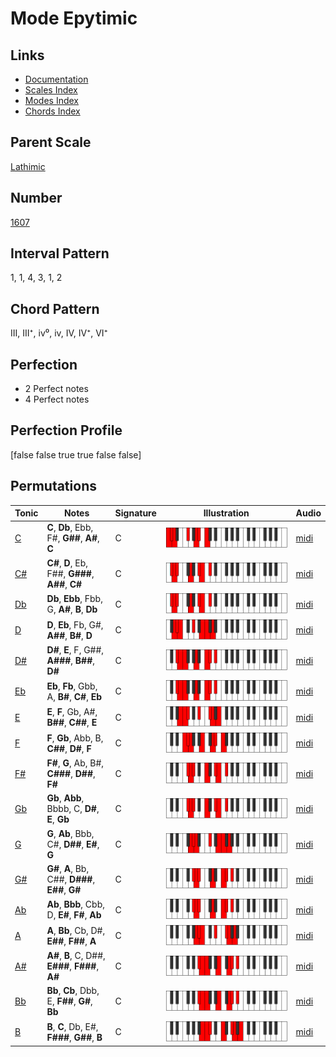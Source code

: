 # Mode Epytimic

## Links

- [Documentation](index.md)
- [Scales Index](Scales.md)
- [Modes Index](Modes.md)
- [Chords Index](Chords.md)

## Parent Scale

[Lathimic](ScaleLathimic.md)

## Number

[1607](https://ianring.com/musictheory/scales/1607)

## Interval Pattern

1, 1, 4, 3, 1, 2

## Chord Pattern

III, III⁺, iv⁰, iv, IV, IV⁺, VI⁺

## Perfection

- 2 Perfect notes
- 4 Perfect notes

## Perfection Profile

[false false true true false false]

## Permutations

| Tonic | Notes | Signature | Illustration | Audio |
|-------|-------|-----------|--------------|-------|
| [C](ModeCNaturalEpytimic.md) | **C**, **Db**, Ebb, F#, **G##**, **A#**, **C** | C | ![CNaturalEpytimic](ModeCNaturalEpytimic.png) | [midi](https://github.com/edipermadi/music/blob/main/docs/ModeCNaturalEpytimic.mid?raw=true) |
| [C#](ModeCSharpEpytimic.md) | **C#**, **D**, Eb, F##, **G###**, **A##**, **C#** | C | ![CSharpEpytimic](ModeCSharpEpytimic.png) | [midi](https://github.com/edipermadi/music/blob/main/docs/ModeCSharpEpytimic.mid?raw=true) |
| [Db](ModeDFlatEpytimic.md) | **Db**, **Ebb**, Fbb, G, **A#**, **B**, **Db** | C | ![DFlatEpytimic](ModeDFlatEpytimic.png) | [midi](https://github.com/edipermadi/music/blob/main/docs/ModeDFlatEpytimic.mid?raw=true) |
| [D](ModeDNaturalEpytimic.md) | **D**, **Eb**, Fb, G#, **A##**, **B#**, **D** | C | ![DNaturalEpytimic](ModeDNaturalEpytimic.png) | [midi](https://github.com/edipermadi/music/blob/main/docs/ModeDNaturalEpytimic.mid?raw=true) |
| [D#](ModeDSharpEpytimic.md) | **D#**, **E**, F, G##, **A###**, **B##**, **D#** | C | ![DSharpEpytimic](ModeDSharpEpytimic.png) | [midi](https://github.com/edipermadi/music/blob/main/docs/ModeDSharpEpytimic.mid?raw=true) |
| [Eb](ModeEFlatEpytimic.md) | **Eb**, **Fb**, Gbb, A, **B#**, **C#**, **Eb** | C | ![EFlatEpytimic](ModeEFlatEpytimic.png) | [midi](https://github.com/edipermadi/music/blob/main/docs/ModeEFlatEpytimic.mid?raw=true) |
| [E](ModeENaturalEpytimic.md) | **E**, **F**, Gb, A#, **B##**, **C##**, **E** | C | ![ENaturalEpytimic](ModeENaturalEpytimic.png) | [midi](https://github.com/edipermadi/music/blob/main/docs/ModeENaturalEpytimic.mid?raw=true) |
| [F](ModeFNaturalEpytimic.md) | **F**, **Gb**, Abb, B, **C##**, **D#**, **F** | C | ![FNaturalEpytimic](ModeFNaturalEpytimic.png) | [midi](https://github.com/edipermadi/music/blob/main/docs/ModeFNaturalEpytimic.mid?raw=true) |
| [F#](ModeFSharpEpytimic.md) | **F#**, **G**, Ab, B#, **C###**, **D##**, **F#** | C | ![FSharpEpytimic](ModeFSharpEpytimic.png) | [midi](https://github.com/edipermadi/music/blob/main/docs/ModeFSharpEpytimic.mid?raw=true) |
| [Gb](ModeGFlatEpytimic.md) | **Gb**, **Abb**, Bbbb, C, **D#**, **E**, **Gb** | C | ![GFlatEpytimic](ModeGFlatEpytimic.png) | [midi](https://github.com/edipermadi/music/blob/main/docs/ModeGFlatEpytimic.mid?raw=true) |
| [G](ModeGNaturalEpytimic.md) | **G**, **Ab**, Bbb, C#, **D##**, **E#**, **G** | C | ![GNaturalEpytimic](ModeGNaturalEpytimic.png) | [midi](https://github.com/edipermadi/music/blob/main/docs/ModeGNaturalEpytimic.mid?raw=true) |
| [G#](ModeGSharpEpytimic.md) | **G#**, **A**, Bb, C##, **D###**, **E##**, **G#** | C | ![GSharpEpytimic](ModeGSharpEpytimic.png) | [midi](https://github.com/edipermadi/music/blob/main/docs/ModeGSharpEpytimic.mid?raw=true) |
| [Ab](ModeAFlatEpytimic.md) | **Ab**, **Bbb**, Cbb, D, **E#**, **F#**, **Ab** | C | ![AFlatEpytimic](ModeAFlatEpytimic.png) | [midi](https://github.com/edipermadi/music/blob/main/docs/ModeAFlatEpytimic.mid?raw=true) |
| [A](ModeANaturalEpytimic.md) | **A**, **Bb**, Cb, D#, **E##**, **F##**, **A** | C | ![ANaturalEpytimic](ModeANaturalEpytimic.png) | [midi](https://github.com/edipermadi/music/blob/main/docs/ModeANaturalEpytimic.mid?raw=true) |
| [A#](ModeASharpEpytimic.md) | **A#**, **B**, C, D##, **E###**, **F###**, **A#** | C | ![ASharpEpytimic](ModeASharpEpytimic.png) | [midi](https://github.com/edipermadi/music/blob/main/docs/ModeASharpEpytimic.mid?raw=true) |
| [Bb](ModeBFlatEpytimic.md) | **Bb**, **Cb**, Dbb, E, **F##**, **G#**, **Bb** | C | ![BFlatEpytimic](ModeBFlatEpytimic.png) | [midi](https://github.com/edipermadi/music/blob/main/docs/ModeBFlatEpytimic.mid?raw=true) |
| [B](ModeBNaturalEpytimic.md) | **B**, **C**, Db, E#, **F###**, **G##**, **B** | C | ![BNaturalEpytimic](ModeBNaturalEpytimic.png) | [midi](https://github.com/edipermadi/music/blob/main/docs/ModeBNaturalEpytimic.mid?raw=true) |
